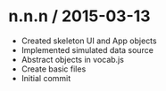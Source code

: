 
n.n.n / 2015-03-13 
==================

 * Created skeleton UI and App objects
 * Implemented simulated data source
 * Abstract objects in vocab.js
 * Create basic files
 * Initial commit
